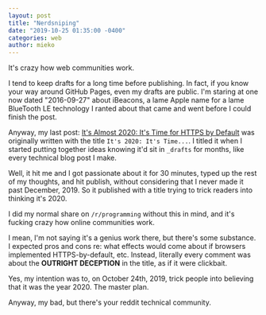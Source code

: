 ```yaml
---
layout: post
title: "Nerdsniping"
date: "2019-10-25 01:35:00 -0400"
categories: web
author: mieko
---
```

It's crazy how web communities work.

I tend to keep drafts for a long time before publishing. In fact, if you know your way around GitHub
Pages, even my drafts are public.  I'm staring at one now dated "2016-09-27" about iBeacons, a
lame Apple name for a lame BlueTooth LE technology I ranted about that came and went before I could
finish the post.

Anyway, my last post: [It's Almost 2020: It's Time for HTTPS by Default](https://mieko.dev/web/2019/10/24/https-by-default.html)
was originally written with the title `It's 2020: It's Time...`.  I titled it when I started
putting together ideas knowing it'd sit in `_drafts` for months, like every technical blog post I
make.

Well, it hit me and I got passionate about it for 30 minutes, typed up the rest of my thoughts, and
hit publish, without considering that I never made it past December, 2019.  So it published with a
title trying to trick readers into thinking it's 2020.

I did my normal share on `/r/programming` without this in mind, and it's fucking crazy how online
communities work.

I mean, I'm not saying it's a genius work there, but there's some substance.  I expected pros and
cons re: what effects would come about if browsers implemented HTTPS-by-default, etc.  Instead,
literally every comment was about the **OUTRIGHT DECEPTION** in the title, as if it were clickbait.

Yes, my intention was to, on October 24th, 2019, trick people into believing that it was the
year 2020.  The master plan.

Anyway, my bad, but there's your reddit technical community.
